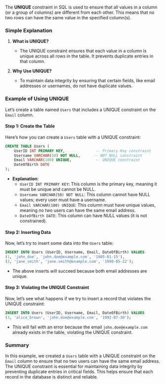 The **UNIQUE** constraint in SQL is used to ensure that all values in a column (or a group of columns) are different from each other. This means that no two rows can have the same value in the specified column(s).

### Simple Explanation

1. **What is UNIQUE?**
   - The UNIQUE constraint ensures that each value in a column is unique across all rows in the table. It prevents duplicate entries in that column.

2. **Why Use UNIQUE?**
   - To maintain data integrity by ensuring that certain fields, like email addresses or usernames, do not have duplicate values.

### Example of Using UNIQUE

Let’s create a table named `Users` that includes a UNIQUE constraint on the `Email` column.

#### Step 1: Create the Table

Here’s how you can create a `Users` table with a UNIQUE constraint:

```sql
CREATE TABLE Users (
    UserID INT PRIMARY KEY,              -- Primary Key constraint
    Username VARCHAR(50) NOT NULL,      -- NOT NULL constraint
    Email VARCHAR(100) UNIQUE,           -- UNIQUE constraint
    DateOfBirth DATE
);
```

- **Explanation**:
  - `UserID INT PRIMARY KEY`: This column is the primary key, meaning it must be unique and cannot be NULL.
  - `Username VARCHAR(50) NOT NULL`: This column cannot have NULL values; every user must have a username.
  - `Email VARCHAR(100) UNIQUE`: This column must have unique values, meaning no two users can have the same email address.
  - `DateOfBirth DATE`: This column can have NULL values (it is not constrained).

#### Step 2: Inserting Data

Now, let’s try to insert some data into the `Users` table:

```sql
INSERT INTO Users (UserID, Username, Email, DateOfBirth) VALUES
(1, 'john_doe', 'john.doe@example.com', '1985-01-15'),
(2, 'jane_smith', 'jane.smith@example.com', '1990-05-22');
```

- The above inserts will succeed because both email addresses are unique.

#### Step 3: Violating the UNIQUE Constraint

Now, let’s see what happens if we try to insert a record that violates the UNIQUE constraint:

```sql
INSERT INTO Users (UserID, Username, Email, DateOfBirth) VALUES
(3, 'alice_brown', 'john.doe@example.com', '1992-07-30');
```

- This will fail with an error because the email `john.doe@example.com` already exists in the table, violating the UNIQUE constraint.

### Summary

In this example, we created a `Users` table with a UNIQUE constraint on the `Email` column to ensure that no two users can have the same email address. The UNIQUE constraint is essential for maintaining data integrity by preventing duplicate entries in critical fields. This helps ensure that each record in the database is distinct and reliable.